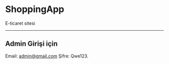 # ShoppingApp
E-ticaret sitesi

----------------
Admin Girişi için
-----------------
Email: admin@gmail.com
Şifre: Qwe123.
